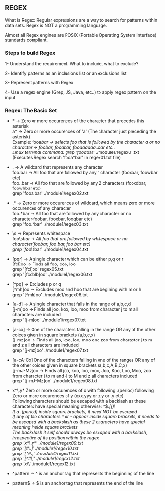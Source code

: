 ## REGEX

What is Regex: Regular expressions are a way to search for patterns within data sets.
Regex is NOT a programming language.

Almost all Regex engines are POSIX (Portable Operating System Interface) standards compliant.

### Steps to build Regex
1- Understand the requirement. What to include, what to exclude?

2- Identify patterns as an inclusions list or an exclusions list

3- Represent patterns with Regex

4- Use a regex engine (Grep, JS, Java, etc..) to apply regex pattern on the input

### Regex: The Basic Set
- \* -> Zero or more occurences of the character that precedes this asterisk <br>
a* -> Zero or more occurences of 'a' (The character just preceding the asterisk) <br>
Example: fooa*bar -> selects foo that is followed by the character a or no character -> foobar, fooabar, fooaaaaaa..bar etc.. <br>
Linux terminal command: grep 'fooa*bar' ./module1/regex01.txt (Executes Regex search 'fooa*bar' in regex01.txt file)

- . -> A wildcard that represents any character<br>
foo.bar -> All foo that are followed by any 1 character (fooxbar, foowbar etc)<br>
foo..bar -> All foo that are followed by any 2 characters (fooxdbar, foowhbar etc)<br>
grep 'fooa.bar' ./module1/regex02.txt

- .\* -> Zero or more occurences of wildcard, which means zero or more occurences of any character<br>
foo.*bar -> All foo that are followed by any character or no character(foobar, fooxbar, fooqbar etc)<br>
grep 'foo.*bar' ./module1/regex03.txt

- \s -> Represents whitespace<br>
foo\s*bar -> All foo that are followed by whitespace or no character(foobar, foo bar, foo  bar etc)<br>
grep 'foo\s*bar' ./module1/regex04.txt

- [pqr] -> A single character which can be either p,q or r<br>
[fcl]oo -> Finds all foo, coo, loo<br>
grep '[fcl]oo' regex05.txt <br>
grep '[fcdplb]oo' ./module1/regex06.txt

- [^pq] -> Excludes p or q<br>
[^mh]oo -> Excludes moo and hoo that are begining with m or h <br>
grep '[^mh]oo' ./module1/regex06.txt 

- [a-d] -> A single character that falls in the range of a,b,c,d <br>
[j-m]oo -> Finds all joo, koo, loo, moo from character j to m all characters are included <br>
grep '[j-m]oo' ./module1/regex07.txt <br>

- [a-cx] -> One of the characters falling in the range OR any of the other coices given in square brackets (a,b,c,x) <br>
[j-mz]oo -> Finds all joo, koo, loo, moo and zoo from character j to m and z all characters are included <br>
grep '[j-mz]oo' ./module1/regex07.txt

- [a-cA-Cx] One of the characters falling in one of the ranges OR any of the other coices given in square brackets (a,b,c,A,B,C,x) <br>
[j-mJ-Mz]oo -> Finds all joo, koo, loo, moo, Joo, Koo, Loo, Moo, zoo from character j to m and J to M and z all characters included <br>
grep '[j-mJ-Mz]oo' ./module1/regex08.txt

- x*\\.y* Zero or more occurences of x with following .(period) following Zero or more occurences of y (xxx.yyy or x.y or .y etc) <br>
Following characters should be escaped with a backlash as these characters have special meaning otherwise: ^$*.[()\ <br>
If a .(period) inside square brackets, it need NOT be escaped <br>
If any of the characters ^ or - appear inside square brackets, it needs to be escaped with a backslash as these 2 characters have special meaning inside square brackets <br>
The backslash it self should always be escaped with a backslash, irrespective of its position within the regex <br>
grep 'x&#42;&#92;.y&#42;' ./module1/regex09.txt <br>
grep '[#:.]' ./module1/regex10.txt <br>
grep '[\^#:]' ./module1/regex11.txt <br> 
grep '[\^#\\]' ./module1/regex12.txt <br>
grep 'x*&#92;&#92;' ./module1/regex12.txt

- ^pattern -> ^ is an anchor tag that represents the beginning of the line<br>
- pattern$ -> $ is an anchor tag that represents the end of the line<br>